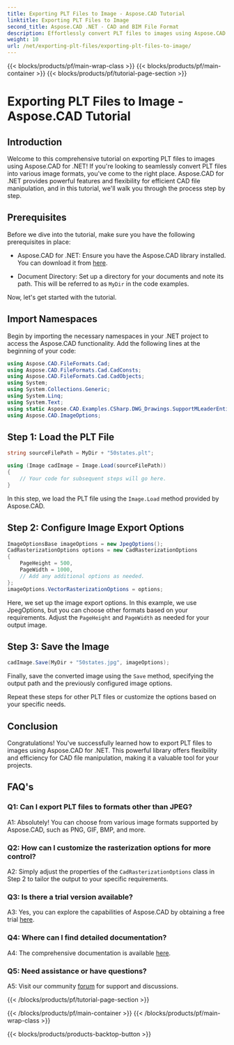 ```yaml
---
title: Exporting PLT Files to Image - Aspose.CAD Tutorial
linktitle: Exporting PLT Files to Image
second_title: Aspose.CAD .NET - CAD and BIM File Format
description: Effortlessly convert PLT files to images using Aspose.CAD for .NET. Explore flexible options and seamless integration for your CAD file manipulation needs.
weight: 10
url: /net/exporting-plt-files/exporting-plt-files-to-image/
---
```


{{< blocks/products/pf/main-wrap-class >}}
{{< blocks/products/pf/main-container >}}
{{< blocks/products/pf/tutorial-page-section >}}

# Exporting PLT Files to Image - Aspose.CAD Tutorial

## Introduction

Welcome to this comprehensive tutorial on exporting PLT files to images using Aspose.CAD for .NET! If you're looking to seamlessly convert PLT files into various image formats, you've come to the right place. Aspose.CAD for .NET provides powerful features and flexibility for efficient CAD file manipulation, and in this tutorial, we'll walk you through the process step by step.

## Prerequisites

Before we dive into the tutorial, make sure you have the following prerequisites in place:

- Aspose.CAD for .NET: Ensure you have the Aspose.CAD library installed. You can download it from [here](https://releases.aspose.com/cad/net/).

- Document Directory: Set up a directory for your documents and note its path. This will be referred to as `MyDir` in the code examples.

Now, let's get started with the tutorial.

## Import Namespaces

Begin by importing the necessary namespaces in your .NET project to access the Aspose.CAD functionality. Add the following lines at the beginning of your code:

```csharp
using Aspose.CAD.FileFormats.Cad;
using Aspose.CAD.FileFormats.Cad.CadConsts;
using Aspose.CAD.FileFormats.Cad.CadObjects;
using System;
using System.Collections.Generic;
using System.Linq;
using System.Text;
using static Aspose.CAD.Examples.CSharp.DWG_Drawings.SupportMLeaderEntityForDWGFormat;
using Aspose.CAD.ImageOptions;
```

## Step 1: Load the PLT File

```csharp
string sourceFilePath = MyDir + "50states.plt";

using (Image cadImage = Image.Load(sourceFilePath))
{
    // Your code for subsequent steps will go here.
}
```

In this step, we load the PLT file using the `Image.Load` method provided by Aspose.CAD.

## Step 2: Configure Image Export Options

```csharp
ImageOptionsBase imageOptions = new JpegOptions();
CadRasterizationOptions options = new CadRasterizationOptions
{
    PageHeight = 500,
    PageWidth = 1000,
    // Add any additional options as needed.
};
imageOptions.VectorRasterizationOptions = options;
```

Here, we set up the image export options. In this example, we use JpegOptions, but you can choose other formats based on your requirements. Adjust the `PageHeight` and `PageWidth` as needed for your output image.

## Step 3: Save the Image

```csharp
cadImage.Save(MyDir + "50states.jpg", imageOptions);
```

Finally, save the converted image using the `Save` method, specifying the output path and the previously configured image options.

Repeat these steps for other PLT files or customize the options based on your specific needs.

## Conclusion

Congratulations! You've successfully learned how to export PLT files to images using Aspose.CAD for .NET. This powerful library offers flexibility and efficiency for CAD file manipulation, making it a valuable tool for your projects.

## FAQ's

### Q1: Can I export PLT files to formats other than JPEG?

A1: Absolutely! You can choose from various image formats supported by Aspose.CAD, such as PNG, GIF, BMP, and more.

### Q2: How can I customize the rasterization options for more control?

A2: Simply adjust the properties of the `CadRasterizationOptions` class in Step 2 to tailor the output to your specific requirements.

### Q3: Is there a trial version available?

A3: Yes, you can explore the capabilities of Aspose.CAD by obtaining a free trial [here](https://releases.aspose.com/).

### Q4: Where can I find detailed documentation?

A4: The comprehensive documentation is available [here](https://reference.aspose.com/cad/net/).

### Q5: Need assistance or have questions?

A5: Visit our community [forum](https://forum.aspose.com/c/cad/19) for support and discussions.


{{< /blocks/products/pf/tutorial-page-section >}}

{{< /blocks/products/pf/main-container >}}
{{< /blocks/products/pf/main-wrap-class >}}

{{< blocks/products/products-backtop-button >}}
